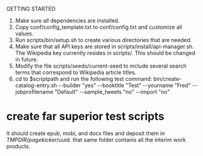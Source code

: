 GETTING STARTED

1.  Make sure all dependencies are installed.
2.  Copy conf/config_template.txt to conf/config.txt and customize all values.
3. Run scripts/bin/setup.sh to create various directories that are needed.
4. Make sure that all API keys are stored in scripts/install/api-manager.sh. The Wikipedia key currently resides in scripts/. This should be changed in future.
5.  Modify the file scripts/seeds/current-seed to include several search terms that correspond to Wikipedia article titles.
6.  cd to $scriptpath and run the following test command:
 bin/create-catalog-entry.sh --builder "yes" --booktitle "Test" --yourname "Fred" --jobprofilename "Default" --sample_tweets "no" --import "no"
# create far superior test scripts
It should create epub, mobi, and docx files and deposit them in $TMPDIR/pagekicker/$uuid.  that same folder contains all the interim work products.

